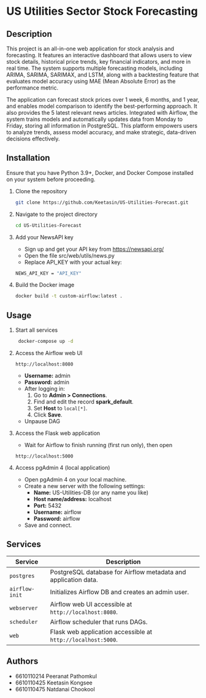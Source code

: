 # US Utilities Sector Stock Forecasting

## Description
This project is an all-in-one web application for stock analysis and forecasting. It features an interactive dashboard that allows users to view stock details, historical price trends, key financial indicators, and more in real time. The system supports multiple forecasting models, including ARIMA, SARIMA, SARIMAX, and LSTM, along with a backtesting feature that evaluates model accuracy using MAE (Mean Absolute Error) as the performance metric.

The application can forecast stock prices over 1 week, 6 months, and 1 year, and enables model comparison to identify the best-performing approach. It also provides the 5 latest relevant news articles. Integrated with Airflow, the system trains models and automatically updates data from Monday to Friday, storing all information in PostgreSQL. This platform empowers users to analyze trends, assess model accuracy, and make strategic, data-driven decisions effectively.

## Installation
Ensure that you have Python 3.9+, Docker, and Docker Compose installed on your system before proceeding.

1. Clone the repository
   ```bash
   git clone https://github.com/Keetasin/US-Utilities-Forecast.git
   ```
2. Navigate to the project directory
   ```bash
   cd US-Utilities-Forecast
   ```
3. Add your NewsAPI key
   - Sign up and get your API key from https://newsapi.org/
   - Open the file src/web/utils/news.py
   - Replace API_KEY with your actual key:
   ```bash
   NEWS_API_KEY = "API_KEY" 
   ```
   
4. Build the Docker image
   ```bash
   docker build -t custom-airflow:latest .
   ```

## Usage
1. Start all services
   ```bash
    docker-compose up -d
   ```
2. Access the Airflow web UI 
   ```
   http://localhost:8080
   ```
   - **Username:** admin
   - **Password:** admin 
   - After logging in:
        1. Go to **Admin > Connections**.
        2. Find and edit the record **spark_default**.
        3. Set **Host** to `local[*]`.
        4. Click **Save**.
   - Unpause DAG

3. Access the Flask web application
   - Wait for Airflow to finish running (first run only), then open
   ```
   http://localhost:5000
   ```
4. Access pgAdmin 4 (local application)
   - Open pgAdmin 4 on your local machine.
   - Create a new server with the following settings:
     - **Name:** US-Utilities-DB (or any name you like)
     - **Host name/address:** localhost
     - **Port:** 5432
     - **Username:** airflow
     - **Password:** airflow
   - Save and connect. 

## Services
| Service        | Description                                                    |
| -------------- | -------------------------------------------------------------- |
| `postgres`     | PostgreSQL database for Airflow metadata and application data. |
| `airflow-init` | Initializes Airflow DB and creates an admin user.              |
| `webserver`    | Airflow web UI accessible at `http://localhost:8080`.          |
| `scheduler`    | Airflow scheduler that runs DAGs.                              |
| `web`          | Flask web application accessible at `http://localhost:5000`.   |

## Authors 
- 6610110214 Peeranat Pathomkul
- 6610110425 Keetasin Kongsee
- 6610110475 Natdanai Chookool









